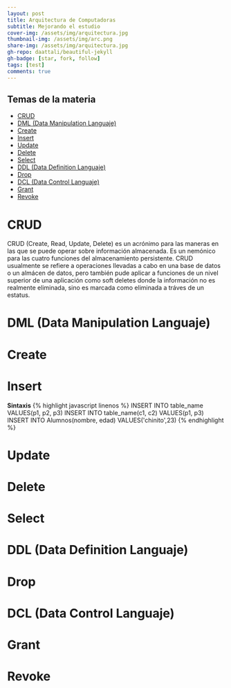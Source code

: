 ```yaml
---
layout: post
title: Arquitectura de Computadoras
subtitle: Mejorando el estudio
cover-img: /assets/img/arquitectura.jpg
thumbnail-img: /assets/img/arc.png
share-img: /assets/img/arquitectura.jpg
gh-repo: daattali/beautiful-jekyll
gh-badge: [star, fork, follow]
tags: [test]
comments: true
---
```


## Temas de la materia


- [CRUD](#crud)
- [DML (Data Manipulation Languaje)](#data)
- [Create](#create)
- [Insert](#insert)
- [Update](#update)
- [Delete](#delete)
- [Select](#select)
- [DDL (Data Definition Languaje)](#ddl)
- [Drop](#drop)
- [DCL (Data Control Languaje)](#dcl)
- [Grant](#grant)
- [Revoke](#revoke)

# CRUD

CRUD (Create, Read, Update, Delete) es un acrónimo para las maneras en las que se puede operar sobre información almacenada. Es un nemónico para las cuatro funciones del almacenamiento persistente. CRUD usualmente se refiere a operaciones llevadas a cabo en una base de datos o un almácen de datos, pero también pude aplicar a funciones de un nivel superior de una aplicación como soft deletes donde la información no es realmente eliminada, sino es marcada como eliminada a tráves de un estatus.
# DML (Data Manipulation Languaje)
# Create
# Insert

**Sintaxis**
{% highlight javascript linenos %}
INSERT INTO table_name VALUES(p1, p2, p3)
INSERT INTO table_name(c1, c2) VALUES(p1, p3)
INSERT INTO Alumnos(nombre, edad) VALUES('chinito',23)
{% endhighlight %}

# Update
# Delete
# Select
# DDL (Data Definition Languaje)
# Drop
# DCL (Data Control Languaje)
# Grant
# Revoke
